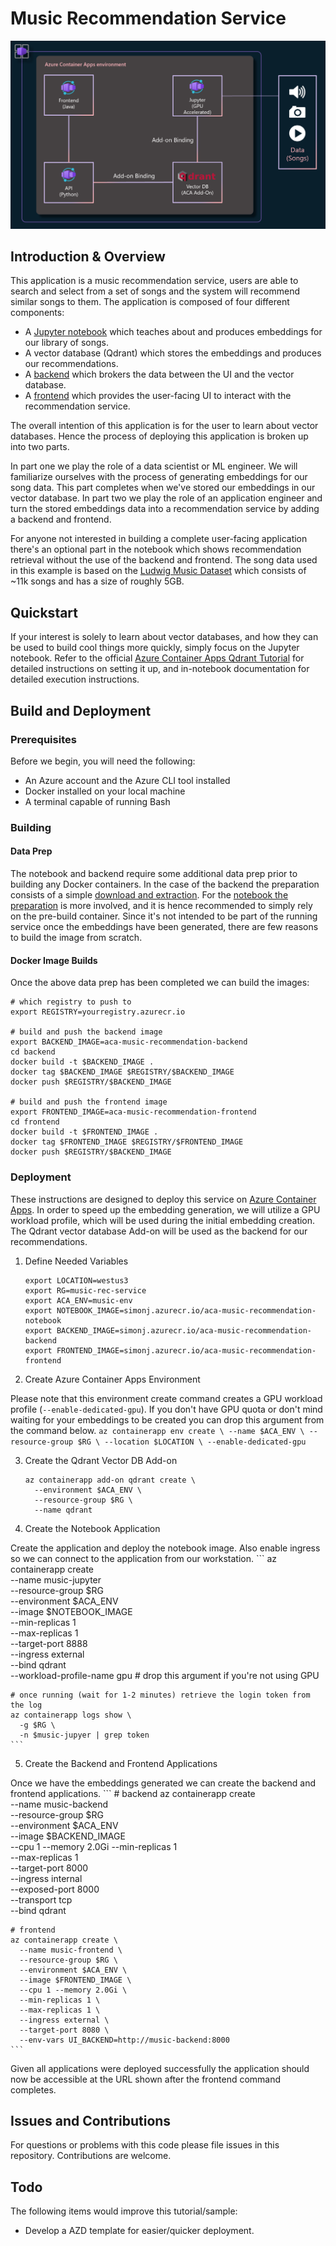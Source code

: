 # Music Recommendation Service

![Overview Diagram](./misc/overview.png)

## Introduction & Overview
This application is a music recommendation service, users are able to search and select from a set of songs and the system will recommend similar songs to them. The application is composed of four different components:

* A [Jupyter notebook](./notebooks/README.md) which teaches about and produces embeddings for our library of songs.
* A vector database (Qdrant) which stores the embeddings and produces our recommendations.
* A [backend](./backend/README.md) which brokers the data between the UI and the vector database.
* A [frontend](./frontend/README.md) which provides the user-facing UI to interact with the recommendation service.

The overall intention of this application is for the user to learn about vector databases. Hence the process of deploying this application is broken up into two parts. 

In part one we play the role of a data scientist or ML engineer. We will familiarize ourselves with the process of generating embeddings for our song data. This part completes when we've stored our embeddings in our vector database. 
In part two we play the role of an application engineer and turn the stored embeddings data into a recommendation service by adding a backend and frontend.

For anyone not interested in building a complete user-facing application there's an optional part in the notebook which shows recommendation retrieval without the use of the backend and frontend. The song data used in this example is based on the [Ludwig Music Dataset](https://www.kaggle.com/datasets/jorgeruizdev/ludwig-music-dataset-moods-and-subgenres) which consists of ~11k songs and has a size of roughly 5GB.


## Quickstart
If your interest is solely to learn about vector databases, and how they can be used to build cool things more quickly, simply focus on the Jupyter notebook. Refer to the official [Azure Container Apps Qdrant Tutorial](https://learn.microsoft.com/en-us/azure/container-apps/add-ons-qdrant) for detailed instructions on setting it up, and in-notebook documentation for detailed execution instructions.


## Build and Deployment

### Prerequisites
Before we begin, you will need the following:
* An Azure account and the Azure CLI tool installed
* Docker installed on your local machine
* A terminal capable of running Bash


### Building

#### Data Prep
The notebook and backend require some additional data prep prior to building any Docker containers. In the case of the backend the preparation consists of a simple [download and extraction](./backend/README.md#data-prep). For the [notebook the preparation](./notebooks/README.md#data-prep) is more involved, and it is hence recommended to simply rely on the pre-build container. Since it's not intended to be part of the running service once the embeddings have been generated, there are few reasons to build the image from scratch.

#### Docker Image Builds
Once the above data prep has been completed we can build the images:
```
# which registry to push to
export REGISTRY=yourregistry.azurecr.io

# build and push the backend image
export BACKEND_IMAGE=aca-music-recommendation-backend
cd backend
docker build -t $BACKEND_IMAGE .
docker tag $BACKEND_IMAGE $REGISTRY/$BACKEND_IMAGE
docker push $REGISTRY/$BACKEND_IMAGE

# build and push the frontend image
export FRONTEND_IMAGE=aca-music-recommendation-frontend
cd frontend
docker build -t $FRONTEND_IMAGE .
docker tag $FRONTEND_IMAGE $REGISTRY/$FRONTEND_IMAGE
docker push $REGISTRY/$BACKEND_IMAGE
```

### Deployment
These instructions are designed to deploy this service on [Azure Container Apps](https://learn.microsoft.com/en-us/azure/container-apps/overview). In order to speed up the embedding generation, we will utilize a GPU workload profile, which will be used during the initial embedding creation. The Qdrant vector database Add-on will be used as the backend for our recommendations.

1. Define Needed Variables

    ```
    export LOCATION=westus3
    export RG=music-rec-service
    export ACA_ENV=music-env
    export NOTEBOOK_IMAGE=simonj.azurecr.io/aca-music-recommendation-notebook
    export BACKEND_IMAGE=simonj.azurecr.io/aca-music-recommendation-backend
    export FRONTEND_IMAGE=simonj.azurecr.io/aca-music-recommendation-frontend
    ```


2. Create Azure Container Apps Environment

Please note that this environment create command creates a GPU workload profile (`--enable-dedicated-gpu`). If you don't have GPU quota or don't mind waiting for your embeddings to be created you can drop this argument from the command below.
    ```
    az containerapp env create \
      --name $ACA_ENV \
      --resource-group $RG \
      --location $LOCATION \
      --enable-dedicated-gpu
    ```


3. Create the Qdrant Vector DB Add-on
    
    ```
    az containerapp add-on qdrant create \
      --environment $ACA_ENV \
      --resource-group $RG \
      --name qdrant
    ```


4. Create the Notebook Application

Create the application and deploy the notebook image. Also enable ingress so we can connect to the application from our workstation.
    ```
    az containerapp create \
      --name music-jupyter \
      --resource-group $RG \
      --environment $ACA_ENV \
      --image $NOTEBOOK_IMAGE \
      --min-replicas 1 \
      --max-replicas 1 \
      --target-port 8888 \
      --ingress external \
      --bind qdrant \
      --workload-profile-name gpu  # drop this argument if you're not using GPU

    # once running (wait for 1-2 minutes) retrieve the login token from the log
    az containerapp logs show \
      -g $RG \
      -n $music-jupyer | grep token
    ```


5. Create the Backend and Frontend Applications

Once we have the embeddings generated we can create the backend and frontend applications.
    ```
    # backend
    az containerapp create \
      --name music-backend \
      --resource-group $RG \
      --environment $ACA_ENV \
      --image $BACKEND_IMAGE \
      --cpu 1 --memory 2.0Gi
      --min-replicas 1 \
      --max-replicas 1 \
      --target-port 8000 \
      --ingress internal \
      --exposed-port 8000 \
      --transport tcp \
      --bind qdrant

    # frontend
    az containerapp create \
      --name music-frontend \
      --resource-group $RG \
      --environment $ACA_ENV \
      --image $FRONTEND_IMAGE \
      --cpu 1 --memory 2.0Gi \
      --min-replicas 1 \
      --max-replicas 1 \
      --ingress external \
      --target-port 8080 \
      --env-vars UI_BACKEND=http://music-backend:8000
    ```
Given all applications were deployed successfully the application should now be accessible at the URL shown after the frontend command completes.

## Issues and Contributions
For questions or problems with this code please file issues in this repository. Contributions are welcome.

## Todo
The following items would improve this tutorial/sample:
* Develop a AZD template for easier/quicker deployment.